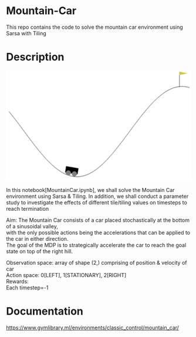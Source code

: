 # Mountain-Car
This repo contains the code to solve the mountain car environment using Sarsa with Tiling

# Description
![alt text](https://github.com/kwquan/Mountain-Car/blob/main/mountain_car_2.png)

In this notebook[MountainCar.ipynb], we shall solve the Mountain Car environment using Sarsa & Tiling. In addition, we shall conduct a parameter study to investigate the effects of different tile/tiling values on timesteps to reach termination 

Aim: The Mountain Car consists of a car placed stochastically at the bottom of a sinusoidal valley, \
with the only possible actions being the accelerations that can be applied to the car in either direction. \
The goal of the MDP is to strategically accelerate the car to reach the goal state on top of the right hill. 
     
Observation space: array of shape (2,) comprising of position & velocity of car \
     Action space: 0[LEFT], 1[STATIONARY], 2[RIGHT]\
          Rewards: \
          Each timestep=-1
        
# Documentation
https://www.gymlibrary.ml/environments/classic_control/mountain_car/             
